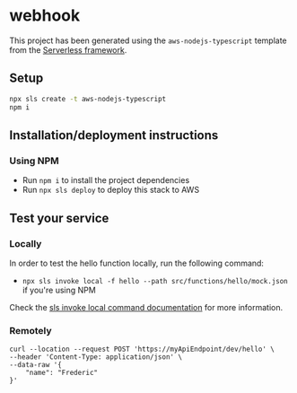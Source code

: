 # webhook

This project has been generated using the `aws-nodejs-typescript` template from the [Serverless framework](https://www.serverless.com/).

## Setup
```bash
npx sls create -t aws-nodejs-typescript
npm i
```

## Installation/deployment instructions

### Using NPM

- Run `npm i` to install the project dependencies
- Run `npx sls deploy` to deploy this stack to AWS

## Test your service

### Locally

In order to test the hello function locally, run the following command:

- `npx sls invoke local -f hello --path src/functions/hello/mock.json` if you're using NPM

Check the [sls invoke local command documentation](https://www.serverless.com/framework/docs/providers/aws/cli-reference/invoke-local/) for more information.

### Remotely

```
curl --location --request POST 'https://myApiEndpoint/dev/hello' \
--header 'Content-Type: application/json' \
--data-raw '{
    "name": "Frederic"
}'
```